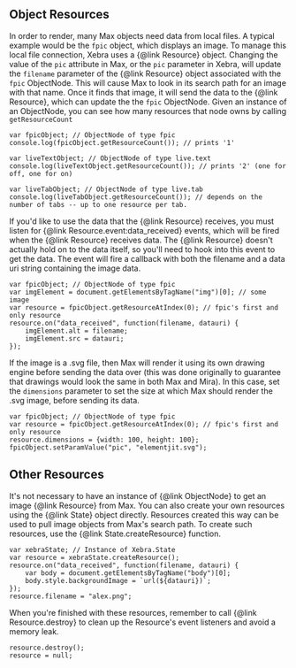 ## Object Resources

In order to render, many Max objects need data from local files. A typical example would be the `fpic` object, which displays an image. To manage this local file connection, Xebra uses a {@link Resource} object. Changing the value of the `pic` attribute in Max, or the `pic` parameter in Xebra, will update the `filename` parameter of the {@link Resource} object associated with the `fpic` ObjectNode. This will cause Max to look in its search path for an image with that name. Once it finds that image, it will send the data to the {@link Resource}, which can update the the `fpic` ObjectNode. Given an instance of an ObjectNode, you can see how many resources that node owns by calling `getResourceCount`

```
var fpicObject; // ObjectNode of type fpic
console.log(fpicObject.getResourceCount()); // prints '1'

var liveTextObject; // ObjectNode of type live.text
console.log(liveTextObject.getResourceCount()); // prints '2' (one for off, one for on)

var liveTabObject; // ObjectNode of type live.tab
console.log(liveTabObject.getResourceCount()); // depends on the number of tabs -- up to one resource per tab.
```

If you'd like to use the data that the {@link Resource} receives, you must listen for {@link Resource.event:data_received} events, which will be fired when the {@link Resource} receives data. The {@link Resource} doesn't actually hold on to the data itself, so you'll need to hook into this event to get the data. The event will fire a callback with both the filename and a data uri string containing the image data.

```
var fpicObject; // ObjectNode of type fpic
var imgElement = document.getElementsByTagName("img")[0]; // some image
var resource = fpicObject.getResourceAtIndex(0); // fpic's first and only resource
resource.on("data_received", function(filename, datauri) {
	imgElement.alt = filename;
	imgElement.src = datauri;
});
```

If the image is a .svg file, then Max will render it using its own drawing engine before sending the data over (this was done originally to guarantee that drawings would look the same in both Max and Mira). In this case, set the `dimensions` parameter to set the size at which Max should render the .svg image, before sending its data.

```
var fpicObject; // ObjectNode of type fpic
var resource = fpicObject.getResourceAtIndex(0); // fpic's first and only resource
resource.dimensions = {width: 100, height: 100};
fpicObject.setParamValue("pic", "elementjit.svg");
```

## Other Resources

It's not necessary to have an instance of {@link ObjectNode} to get an image {@link Resource} from Max. You can also create your own resources using the {@link State} object directly. Resources created this way can be used to pull image objects from Max's search path. To create such resources, use the {@link State.createResource} function.

```
var xebraState; // Instance of Xebra.State
var resource = xebraState.createResource();
resource.on("data_received", function(filename, datauri) {
	var body = document.getElementsByTagName("body")[0];
	body.style.backgroundImage = `url(${datauri})`;
});
resource.filename = "alex.png";
```

When you're finished with these resources, remember to call {@link Resource.destroy} to clean up the Resource's event listeners and avoid a memory leak.

```
resource.destroy();
resource = null;
```